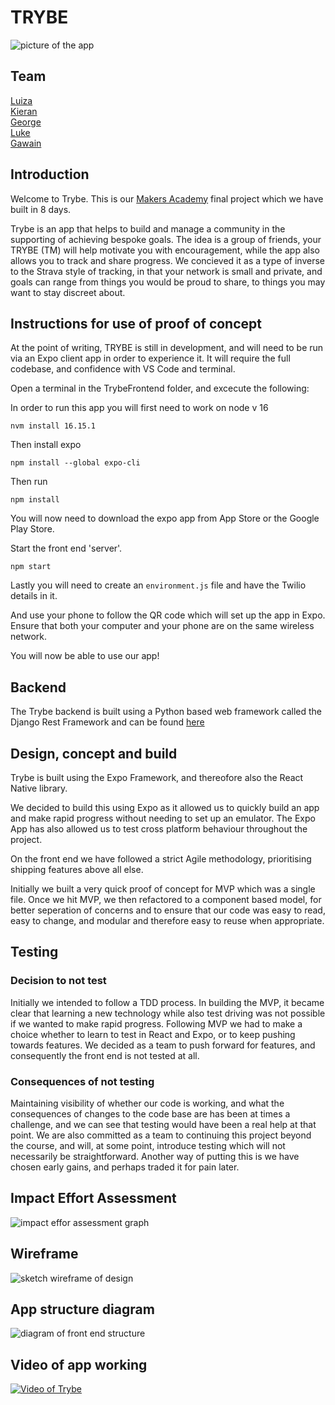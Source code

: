 # TRYBE

![picture of the app](./images/theApp.png)

## Team

[Luiza](https://github.com/LGretzk) <br>
[Kieran](https://github.com/K-Carty) <br>
[George](https://github.com/GeorgeDainton) <br>
[Luke](https://github.com/lukestorey95) <br>
[Gawain](https://github.com/gawainhewitt) <br>

## Introduction

Welcome to Trybe. This is our [Makers Academy](https://makers.tech/) final project which we have built in 8 days. <br>

Trybe is an app that helps to build and manage a community in the supporting of achieving bespoke goals. The idea is a group of friends, your TRYBE (TM) will help motivate you with encouragement, while the app also allows you to track and share progress. We concieved it as a type of inverse to the Strava style of tracking, in that your network is small and private, and goals can range from things you would be proud to share, to things you may want to stay discreet about. 

## Instructions for use of proof of concept

At the point of writing, TRYBE is still in development, and will need to be run via an Expo client app in order to experience it. It will require the full codebase, and confidence with VS Code and terminal. 

Open a terminal in the TrybeFrontend folder, and excecute the following:

In order to run this app you will first need to work on node v 16

```
nvm install 16.15.1
```

Then install expo

```
npm install --global expo-cli
```

Then run 

```
npm install
```

You will now need to download the expo app from App Store or the Google Play Store.

Start the front end 'server'.

```
npm start
```

Lastly you will need to create an `environment.js` file and have the Twilio details in it. 

And use your phone to follow the QR code which will set up the app in Expo. Ensure that both your computer and your phone are on the same wireless network.

You will now be able to use our app!

## Backend

The Trybe backend is built using a Python based web framework called the Django Rest Framework and can be found [here](https://github.com/LGretzk/trybe_backend)

## Design, concept and build

Trybe is built using the Expo Framework, and thereofore also the React Native library. 

We decided to build this using Expo as it allowed us to quickly build an app and make rapid progress without needing to set up an emulator. The Expo App has also allowed us to test cross platform behaviour throughout the project. 

On the front end we have followed a strict Agile methodology, prioritising shipping features above all else. 

Initially we built a very quick proof of concept for MVP which was a single file. Once we hit MVP, we then refactored to a component based model, for better seperation of concerns and to ensure that our code was easy to read, easy to change, and modular and therefore easy to reuse when appropriate. 

## Testing

### Decision to not test

Initially we intended to follow a TDD process. In building the MVP, it became clear that learning a new technology while also test driving was not possible if we wanted to make rapid progress. Following MVP we had to make a choice whether to learn to test in React and Expo, or to keep pushing towards features. We decided as a team to push forward for features, and consequently the front end is not tested at all. 

### Consequences of not testing

Maintaining visibility of whether our code is working, and what the consequences of changes to the code base are has been at times a challenge, and we can see that testing would have been a real help at that point. We are also committed as a team to continuing this project beyond the course, and will, at some point, introduce testing which will not necessarily be straightforward. Another way of putting this is we have chosen early gains, and perhaps traded it for pain later. 

## Impact Effort Assessment

![impact effor assessment graph](./images/impact_effort.jpg)

## Wireframe

![sketch wireframe of design](./images/wireframe.jpg)

## App structure diagram

![diagram of front end structure](./images/app_diagram.jpg)

## Video of app working 

[![Video of Trybe](./images/videoLinkImage.jpg)](https://www.youtube.com/watch?v=qts_DSZA9IA "Trybe Video")


















